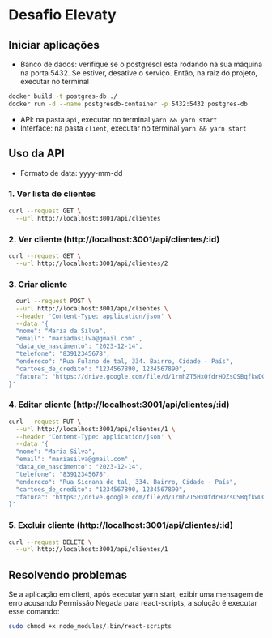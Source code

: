 # Desafio Elevaty

## Iniciar aplicações

- Banco de dados: verifique se o postgresql está rodando na sua máquina na porta 5432. Se estiver, desative o serviço. Então, na raiz do projeto, executar no terminal 
```bash
docker build -t postgres-db ./
docker run -d --name postgresdb-container -p 5432:5432 postgres-db
```

- API: na pasta `api`, executar no terminal `yarn && yarn start`
- Interface: na pasta `client`, executar no terminal `yarn && yarn start`

## Uso da API

- Formato de data: yyyy-mm-dd

### 1. Ver lista de clientes
```bash
curl --request GET \
  --url http://localhost:3001/api/clientes
```

### 2. Ver cliente (http://localhost:3001/api/clientes/:id)
```bash
curl --request GET \
  --url http://localhost:3001/api/clientes/2
```

### 3. Criar cliente

```bash
  curl --request POST \
  --url http://localhost:3001/api/clientes \
  --header 'Content-Type: application/json' \
  --data '{
  "nome": "Maria da Silva",
  "email": "mariadasilva@gmail.com" ,
  "data_de_nascimento": "2023-12-14",
  "telefone": "83912345678",
  "endereco": "Rua Fulano de tal, 334. Bairro, Cidade - País",
  "cartoes_de_credito": "1234567890, 1234567890",
  "fatura": "https://drive.google.com/file/d/1rmhZT5HxOfdrHOZsOSBqfkwDCwNozcIA/view?usp=drive_link"
}'
```

### 4. Editar cliente (http://localhost:3001/api/clientes/:id)
```bash
curl --request PUT \
  --url http://localhost:3001/api/clientes/1 \
  --header 'Content-Type: application/json' \
  --data '{
  "nome": "Maria Silva",
  "email": "mariasilva@gmail.com" ,
  "data_de_nascimento": "2023-12-14",
  "telefone": "83912345678",
  "endereco": "Rua Sicrana de tal, 334. Bairro, Cidade - País",
  "cartoes_de_credito": "1234567890, 1234567890",
  "fatura": "https://drive.google.com/file/d/1rmhZT5HxOfdrHOZsOSBqfkwDCwNozcIA/view?usp=drive_link"
}'
```
### 5. Excluir cliente (http://localhost:3001/api/clientes/:id)
```bash
curl --request DELETE \
  --url http://localhost:3001/api/clientes/1
```

## Resolvendo problemas
Se a aplicação em client, após executar yarn start, exibir uma mensagem de erro acusando Permissão Negada para react-scripts, a solução é executar esse comando: 
```bash
sudo chmod +x node_modules/.bin/react-scripts
``` 